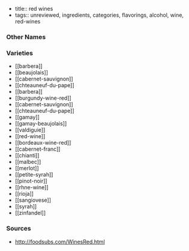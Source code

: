 - title:: red wines
- tags:: unreviewed, ingredients, categories, flavorings, alcohol, wine, red-wines


### Other Names


### Varieties

* [[barbera]]
* [[beaujolais]]
* [[cabernet-sauvignon]]
* [[chteauneuf-du-pape]]
* [[barbera]]
* [[burgundy-wine-red]]
* [[cabernet-sauvignon]]
* [[chteauneuf-du-pape]]
* [[gamay]]
* [[gamay-beaujolais]]
* [[valdiguie]]
* [[red-wine]]
* [[bordeaux-wine-red]]
* [[cabernet-franc]]
* [[chianti]]
* [[malbec]]
* [[merlot]]
* [[petite-syrah]]
* [[pinot-noir]]
* [[rhne-wine]]
* [[rioja]]
* [[sangiovese]]
* [[syrah]]
* [[zinfandel]]

### Sources
* http://foodsubs.com/WinesRed.html
